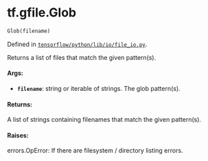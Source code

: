 <div itemscope itemtype="http://developers.google.com/ReferenceObject">
<meta itemprop="name" content="tf.gfile.Glob" />
</div>

# tf.gfile.Glob

``` python
Glob(filename)
```



Defined in [`tensorflow/python/lib/io/file_io.py`](https://www.tensorflow.org/code/tensorflow/python/lib/io/file_io.py).

Returns a list of files that match the given pattern(s).

#### Args:

* <b>`filename`</b>: string or iterable of strings. The glob pattern(s).


#### Returns:

  A list of strings containing filenames that match the given pattern(s).


#### Raises:

  errors.OpError: If there are filesystem / directory listing errors.
